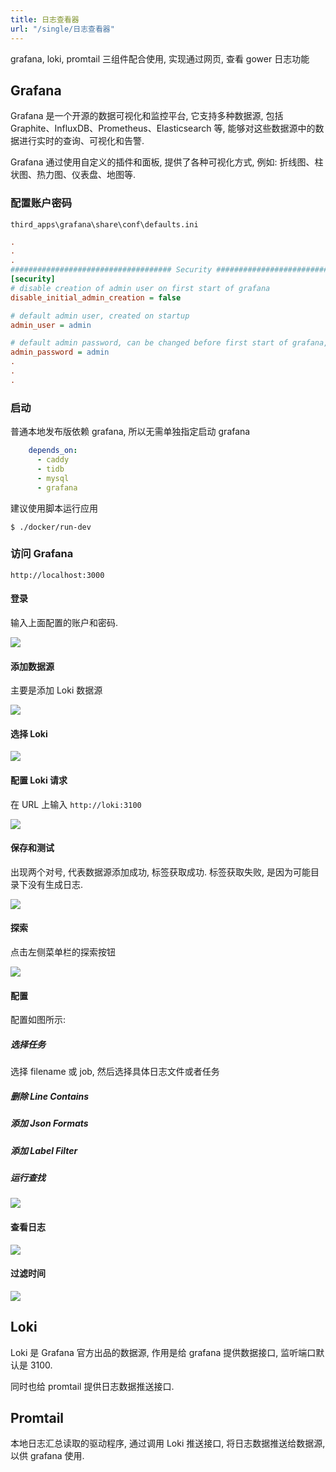 ```yaml
---
title: 日志查看器
url: "/single/日志查看器"
---
```


grafana, loki, promtail 三组件配合使用, 实现通过网页, 查看 gower 日志功能

## Grafana

Grafana 是一个开源的数据可视化和监控平台, 它支持多种数据源, 包括 Graphite、InfluxDB、Prometheus、Elasticsearch 等, 能够对这些数据源中的数据进行实时的查询、可视化和告警.

Grafana 通过使用自定义的插件和面板, 提供了各种可视化方式, 例如: 折线图、柱状图、热力图、仪表盘、地图等.

### 配置账户密码

`third_apps\grafana\share\conf\defaults.ini`

```ini
.
.
.
#################################### Security ############################
[security]
# disable creation of admin user on first start of grafana
disable_initial_admin_creation = false

# default admin user, created on startup
admin_user = admin

# default admin password, can be changed before first start of grafana, or in profile settings
admin_password = admin
.
.
.
```

### 启动

普通本地发布版依赖 grafana, 所以无需单独指定启动 grafana

```yaml
    depends_on:
      - caddy
      - tidb
      - mysql
      - grafana
```

建议使用脚本运行应用

```shell
$ ./docker/run-dev
```

### 访问 Grafana

`http://localhost:3000`

#### 登录

输入上面配置的账户和密码.

![](https://note.youdao.com/yws/api/personal/file/WEB1a6ce4fa1c210172e85349342b04c4b6?method=download&shareKey=7e40521c589102ce63a004b477a62039)

#### 添加数据源

主要是添加 Loki 数据源

![](https://note.youdao.com/yws/api/personal/file/WEBf5c6398bcd5ffbe9bf8d7d57e035a7ff?method=download&shareKey=11f226bd6f178a9cb1f38722640fc639)

#### 选择 Loki

![](https://note.youdao.com/yws/api/personal/file/WEB51d2e8d9fd2979546ed3cfe5182921ab?method=download&shareKey=bd72a5a2563eacef83aa00b31470e053)

#### 配置 Loki 请求

在 URL 上输入 `http://loki:3100`

![](https://note.youdao.com/yws/api/personal/file/WEB2489eaf999b8de7ab1fb5e46183d0293?method=download&shareKey=9f323201c41c64e2f967130b0d6b7a18)

#### 保存和测试

出现两个对号, 代表数据源添加成功, 标签获取成功. 标签获取失败, 是因为可能目录下没有生成日志.

![](https://note.youdao.com/yws/api/personal/file/WEBebdbcd155187c5efd35823223666cf2e?method=download&shareKey=c5cdd8d54e75c0e9652544a6d670e05e)

#### 探索

点击左侧菜单栏的探索按钮

![](https://note.youdao.com/yws/api/personal/file/WEB262503ac3eb439468a4d504103a2be54?method=download&shareKey=91957920cca8e5f13cee4c74ae4d0289)

#### 配置

配置如图所示:

##### 选择任务

选择 filename 或 job, 然后选择具体日志文件或者任务

##### 删除 Line Contains
##### 添加 Json Formats
##### 添加 Label Filter
##### 运行查找

![](https://note.youdao.com/yws/api/personal/file/WEB7f9a1631b2a2f2ffb2b847c8af533ab2?method=download&shareKey=ea036b856b22ec3e8a5b13ba2fc5f8f3)

#### 查看日志

![](https://note.youdao.com/yws/api/personal/file/WEB1cb9e0fbcc96ecdf6f4627b176b6521c?method=download&shareKey=14d95029cc1af03a27b6ce0ede074895)

#### 过滤时间

![](https://note.youdao.com/yws/api/personal/file/WEB06a1b23121f555021054b34c02643024?method=download&shareKey=236a8fc9a2f5b83ce57d84fa8e91d594)

## Loki

Loki 是 Grafana 官方出品的数据源, 作用是给 grafana 提供数据接口, 监听端口默认是 3100.

同时也给 promtail 提供日志数据推送接口.

## Promtail

本地日志汇总读取的驱动程序, 通过调用 Loki 推送接口, 将日志数据推送给数据源, 以供 grafana 使用.
